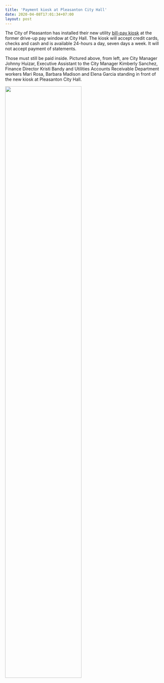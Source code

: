 ```yaml
---
title: 'Payment kiosk at Pleasanton City Hall'
date: 2020-04-08T17:01:34+07:00
layout: post
---
```

<!-- By Pleasanton Express Staff -->
The City of Pleasanton has installed their new utility [bill-pay kiosk](/services/payment-kiosks) at the former drive-up pay window at City Hall. The kiosk will accept credit cards, checks and cash and is available 24-hours a day, seven days a week. It will not accept payment of statements.

Those must still be paid inside. Pictured above, from left, are City Manager Johnny Huizar, Executive Assistant to the City Manager Kimberly Sanchez, Finance Director Kristi Bandy and Utilities Accounts Receivable Department workers Mari Rosa, Barbara Madison and Elena Garcia standing in front of the new kiosk at Pleasanton City Hall.

<img src="/images/posts/payment-service.webp" loading="lazy"
     width="70%" />